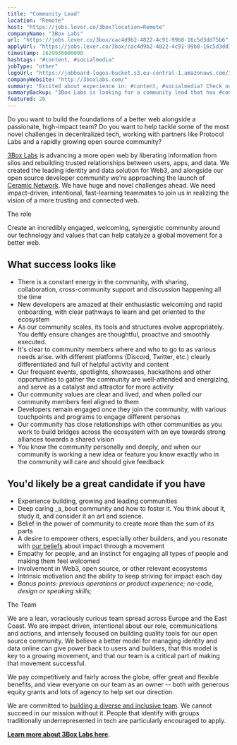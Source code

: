 ```yaml
---
title: "Community Lead"
location: "Remote"
host: "https://jobs.lever.co/3box?location=Remote"
companyName: "3Box Labs"
url: "https://jobs.lever.co/3box/cac4d9b2-4822-4c91-99b8-16c5d3dd75b6"
applyUrl: "https://jobs.lever.co/3box/cac4d9b2-4822-4c91-99b8-16c5d3dd75b6/apply"
timestamp: 1629936000000
hashtags: "#content, #socialmedia"
jobType: "other"
logoUrl: "https://jobboard-logos-bucket.s3.eu-central-1.amazonaws.com/3box-labs"
companyWebsite: "http://3boxlabs.com/"
summary: "Excited about experience in: #content, #socialmedia? Check out this job post!"
summaryBackup: "3Box Labs is looking for a community lead that has #content, #socialmedia, #qa."
featured: 20
---
```


Do you want to build the foundations of a better web alongside a passionate, high-impact team? Do you want to help tackle some of the most novel challenges in decentralized tech, working with partners like Protocol Labs and a rapidly growing open source community?

[3Box Labs](http://3boxlabs.com) is advancing a more open web by liberating information from silos and rebuilding trusted relationships between users, apps, and data. We created the leading identity and data solution for Web3, and alongside our open source developer community we're approaching the launch of [Ceramic Network](http://ceramic.network). We have huge and novel challenges ahead. We need impact-driven, intentional, fast-learning teammates to join us in realizing the vision of a more trusting and connected web.

The role

Create an incredibly engaged, welcoming, synergistic community around our technology and values that can help catalyze a global movement for a better web.  

## What success looks like

*   There is a constant energy in the community, with sharing, collaboration, cross-community support and discussion happening all the time
*   New developers are amazed at their enthusiastic welcoming and rapid onboarding, with clear pathways to learn and get oriented to the ecosystem
*   As our community scales, its tools and structures evolve appropriately. You deftly ensure changes are thoughtful, proactive and smoothly executed.
*   It's clear to community members where and who to go to as various needs arise. with different platforms (Discord, Twitter, etc.) clearly differentiated and full of helpful activity and content
*   Our frequent events, spotlights, showcases, hackathons and other opportunities to gather the community are well-attended and energizing, and serve as a catalyst and attractor for more activity
*   Our community values are clear and lived, and when polled our community members feel aligned to them
*   Developers remain engaged once they join the community, with various touchpoints and programs to engage different personas
*   Our community has close relationships with other communities as you work to build bridges across the ecosystem with an eye towards strong alliances towards a shared vision
*   You know the community personally and deeply, and when our community is working a new idea or feature you know exactly who in the community will care and should give feedback

## You'd likely be a great candidate if you have

*   Experience building, growing and leading communities
*   Deep caring _a_bout community and how to foster it. You think about it, study it, and consider it an art and science.
*   Belief in the power of community to create more than the sum of its parts
*   A desire to empower others, especially other builders, and you resonate with [our beliefs](https://www.notion.so/About-3Box-Labs-7100eadf86624b1ba00793da29a08711) about impact through a movement
*   Empathy for people, and an instinct for engaging all types of people and making them feel welcomed
*   Involvement in Web3, open source, or other relevant ecosystems
*   Intrinsic motivation and the ability to keep striving for impact each day
*   _Bonus points: previous operations or product experience; no-code, design or speaking skills;_

The Team

We are a lean, voraciously curious team spread across Europe and the East Coast. We are impact driven, intentional about our role, communications and actions, and intensely focused on building quality tools for our open source community. We believe a better model for managing identity and data online can give power back to users and builders, that this model is key to a growing movement, and that our team is a critical part of making that movement successful.

We pay competitively and fairly across the globe, offer great and flexible benefits, and view everyone on our team as an owner -- both with generous equity grants and lots of agency to help set our direction.

We are committed to [building a diverse and inclusive team](https://www.notion.so/threebox/About-3Box-Labs-7100eadf86624b1ba00793da29a08711#fd55a523870040cb91b83e22dd73c49f). We cannot succeed in our mission without it. People that identify with groups traditionally underrepresented in tech are particularly encouraged to apply. 

[**Learn more about 3Box Labs here**](https://www.notion.so/threebox/About-3Box-Labs-7100eadf86624b1ba00793da29a08711)**.**
